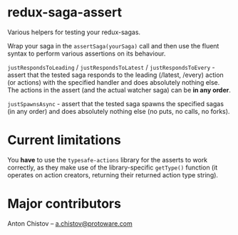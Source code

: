 # redux-saga-assert

Various helpers for testing your redux-sagas.

Wrap your saga in the `assertSaga(yourSaga)` call and then use the fluent syntax to perform various assertions on its behaviour.

`justRespondsToLeading` / `justRespondsToLatest` / `justRespondsToEvery` - assert that the tested saga responds to the leading (/latest, /every) action (or actions) with the specified handler and does absolutely nothing else. The actions in the assert (and the actual watcher saga) can be **in any order**.

`justSpawnsAsync` - assert that the tested saga spawns the specified sagas (in any order) and does absolutely nothing else (no puts, no calls, no forks).

# Current limitations

You **have** to use the `typesafe-actions` library for the asserts to work correctly, as they make use of the library-specific `getType()` function (it operates on action creators, returning their returned action type string).

# Major contributors

Anton Chistov – a.chistov@protoware.com